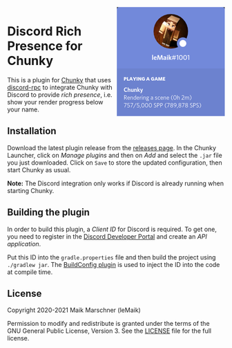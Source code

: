 <img src="https://raw.githubusercontent.com/leMaik/chunky-discord/master/preview.png" align="right" height="252" width="250"/>

# Discord Rich Presence for Chunky

This is a plugin for [Chunky][chunky] that uses [discord-rpc][discord-rpc] to integrate Chunky with Discord to provide _rich presence_, i.e. show your render progress below your name.

## Installation

Download the latest plugin release from the [releases page](https://github.com/leMaik/chunky-discord/releases). In the Chunky Launcher, click on _Manage plugins_ and then on _Add_ and select the `.jar` file you just downloaded. Click on `Save` to store the updated configuration, then start Chunky as usual.

**Note:** The Discord integration only works if Discord is already running when starting Chunky.

## Building the plugin

In order to build this plugin, a _Client ID_ for Discord is required. To get one, you need to register in the [Discord Developer Portal][discord-developer-portal] and create an _API application_.

Put this ID into the `gradle.properties` file and then build the project using `./gradlew jar`. The [BuildConfig plugin][buildconfig] is used to inject the ID into the code at compile time.

## License

Copyright 2020-2021 Maik Marschner (leMaik)

Permission to modify and redistribute is granted under the terms of the GNU General Public License, Version 3. See the [LICENSE][license] file for the full license.

[chunky]: https://chunky.lemaik.de/
[discord-rpc]: https://github.com/Vatuu/discord-rpc
[buildconfig]: https://github.com/mfuerstenau/gradle-buildconfig-plugin
[discord-developer-portal]: https://discord.com/developers/applications
[license]: https://github.com/leMaik/chunky-discord/blob/master/LICENSE
